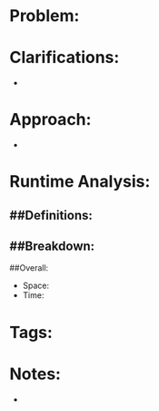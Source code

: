 # Problem:

# Clarifications:
  - 
  
# Approach:
  - 
  
# Runtime Analysis:
##Definitions:
  - 
  
##Breakdown:
  - 
        
##Overall:
  - Space:
  - Time:

# Tags:

# Notes:
  - 